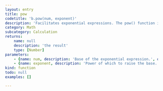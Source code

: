 ```yaml
---
layout: entry
title: pow
codetitle: 'b.pow(num, exponent)'
description: 'Facilitates exponential expressions. The pow() function is an efficient way of multiplying numbers by themselves (or their reciprocal) in large quantities. For example, pow(3, 5) is equivalent to the expression 3'
category: Math
subcategory: Calculation
returns:
    name: null
    description: 'the result'
    type: [Number]
parameters:
    - {name: num, description: 'Base of the exponential expression.', optional: false, type: [Number]}
    - {name: exponent, description: 'Power of which to raise the base.', optional: false, type: [Number]}
kind: function
todo: null
examples: []

---
```

